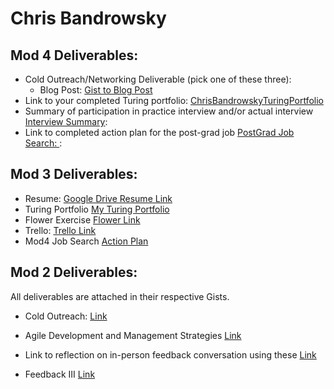 # Chris Bandrowsky

## Mod 4 Deliverables:
* Cold Outreach/Networking Deliverable (pick one of these three):
    * Blog Post: [Gist to Blog Post](https://gist.github.com/cbandrow/c0267fc2b3398c4bc9d8750d570decc1)
* Link to your completed Turing portfolio: [ChrisBandrowskyTuringPortfolio](https://www.turing.io/alumni/christopher-bandrowsky)
* Summary of participation in practice interview and/or actual interview [Interview Summary](https://gist.github.com/cbandrow/39dc82de923073527d700035b453944d):
* Link to completed action plan for the post-grad job [PostGrad Job Search: ](https://gist.github.com/cbandrow/da4d58c5c708e1420d4c9daa29ba7972): 

## Mod 3 Deliverables:
* Resume: [Google Drive Resume Link](https://drive.google.com/open?id=0B0vr7MmemvPRalQ4M1ctWDBmcGs) 
* Turing Portfolio [My Turing Portfolio](https://www.turing.io/alumni/christopher-bandrowsky)
* Flower Exercise [Flower Link](https://gist.github.com/cbandrow/379f635b3bc648506348bb5b128b0f84)
* Trello: [Trello Link](https://trello.com/b/tLAUP2JR/chrisbandrowsky-jobtracker)
* Mod4 Job Search [Action Plan](https://gist.github.com/cbandrow/bb8f2a9ea3061d4aff986141c5ec7591)


## Mod 2 Deliverables:
All deliverables are attached in their respective Gists. 

* Cold Outreach: [Link](https://gist.github.com/cbandrow/189af34367661203bbb507e726dc742c#file-cold-outreach-md)

* Agile Development and Management Strategies [Link](https://gist.github.com/cbandrow/3ca71db2abe40f28d78adc07a14d56d9#file-agile-development-and-management-md) 

* Link to reflection on in-person feedback conversation using these [Link](https://gist.github.com/cbandrow/945c1a68e5f5450bffe1b71e11d5e054#file-feedback-ii-reflection-md)

* Feedback III [Link](https://gist.github.com/cbandrow/e8eed3b9f6e389002ac8b86ad9610669#file-feedback-iii-reflection-md)
